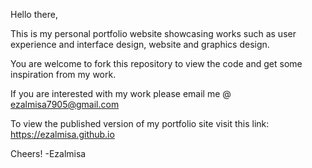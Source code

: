 Hello there,

This is my personal portfolio website showcasing works such as user experience and interface design, website and graphics design.

You are welcome to fork this repository to view the code and get some inspiration from my work.

If you are interested with my work please email me @ ezalmisa7905@gmail.com

To view the published version of my portfolio site visit this link: https://ezalmisa.github.io

Cheers!
-Ezalmisa
